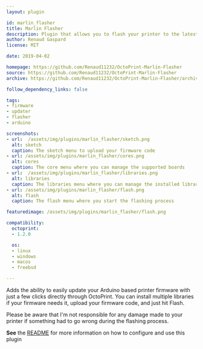 ```yaml
---
layout: plugin

id: marlin_flasher
title: Marlin Flasher
description: Plugin that allows you to flash your printer to the latest Marlin (or any Arduino firmware) version
author: Renaud Gaspard
license: MIT

date: 2019-04-02

homepage: https://github.com/Renaud11232/OctoPrint-Marlin-Flasher
source: https://github.com/Renaud11232/OctoPrint-Marlin-Flasher
archive: https://github.com/Renaud11232/OctoPrint-Marlin-Flasher/archive/master.zip

follow_dependency_links: false

tags:
- firmware
- updater
- flasher
- arduino

screenshots:
- url:  /assets/img/plugins/marlin_flasher/sketch.png
  alt: sketch
  caption: The sketch menu to upload your firmware code
- url: /assets/img/plugins/marlin_flasher/cores.png
  alt: cores
  caption: The core menu where you can manage the supported boards
- url:  /assets/img/plugins/marlin_flasher/libraries.png
  alt: libraries
  caption: The libraries menu where you can manage the installed libraries
- url: /assets/img/plugins/marlin_flasher/flash.png
  alt: flash
  caption: The flash menu where you start the flashing process

featuredimage: /assets/img/plugins/marlin_flasher/flash.png

compatibility:
  octoprint:
  - 1.2.0

  os:
  - linux
  - windows
  - macos
  - freebsd

---
```


Adds the ability to easily update your Arduino based printer firmware with just a few clicks directly through OctoPrint.
You can install multiple libraries if your firmware needs it, upload your firmware code, and just hit Flash.

Please be aware that I'm not responsible for any damage made to your printer if something had to go wrong during the flashing process.

**See** the [README](https://github.com/Renaud11232/OctoPrint-Marlin-Flasher/blob/master/README.md) for more information on how to configure and use this plugin
